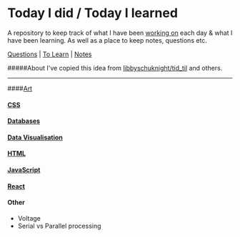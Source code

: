 # Today I did / Today I learned
A repository to keep track of what I have been [working on](tid.md) each day & what I have been learning. As well as a place to keep notes, questions etc.

[Questions](questions.md) | [To Learn](toLearn.md) | [Notes](notes.md)

#####About
I've copied this idea from [libbyschuknight/tid_til](https://github.com/libbyschuknight/tid_til) and others.

---

####[Art](art.md)

#### [CSS](CSS/CSS.md)

#### [Databases](databases.md)

#### [Data Visualisation](dataVisualisation.md)

#### [HTML](HTML/HTML.md)

#### [JavaScript](javascript/notes.md)

#### [React](react/react.md)

#### Other
 - Voltage
 - Serial vs Parallel processing
